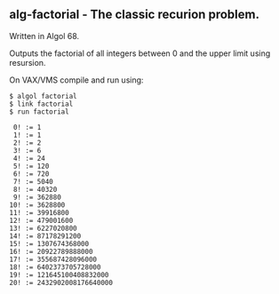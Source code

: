 ## alg-factorial - The classic recurion problem.

Written in Algol 68. 

Outputs the factorial of all integers between 0 and the upper limit using resursion.

On VAX/VMS compile and run using:
  
    $ algol factorial
    $ link factorial
    $ run factorial

     0! := 1
     1! := 1
     2! := 2
     3! := 6
     4! := 24
     5! := 120
     6! := 720
     7! := 5040
     8! := 40320
     9! := 362880
    10! := 3628800
    11! := 39916800
    12! := 479001600
    13! := 6227020800
    14! := 87178291200
    15! := 1307674368000
    16! := 20922789888000
    17! := 355687428096000
    18! := 6402373705728000
    19! := 121645100408832000
    20! := 2432902008176640000

